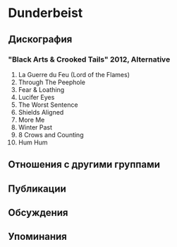 # Dunderbeist



## Дискография

### "Black Arts & Crooked Tails" 2012, Alternative

01. La Guerre du Feu (Lord of the Flames) 
02. Through The Peephole
03. Fear & Loathing
04. Lucifer Eyes 
05. The Worst Sentence
06. Shields Aligned
07. More Me
08. Winter Past
09. 8 Crows and Counting
10. Hum Hum


## Отношения с другими группами


## Публикации


## Обсуждения


## Упоминания

